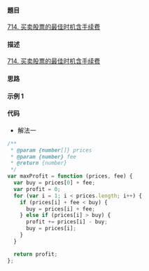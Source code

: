 #### 題目

[714. 买卖股票的最佳时机含手续费](https://leetcode-cn.com/problems/best-time-to-buy-and-sell-stock-with-transaction-fee/)

#### 描述

[714. 买卖股票的最佳时机含手续费](https://leetcode-cn.com/problems/best-time-to-buy-and-sell-stock-with-transaction-fee/)

#### 思路

#### 示例 1

#### 代码

- 解法一

```js
/**
 * @param {number[]} prices
 * @param {number} fee
 * @return {number}
 */
var maxProfit = function (prices, fee) {
  var buy = prices[0] + fee;
  var profit = 0;
  for (var i = 1; i < prices.length; i++) {
    if (prices[i] + fee < buy) {
      buy = prices[i] + fee;
    } else if (prices[i] > buy) {
      profit += prices[i] - buy;
      buy = prices[i];
    }
  }

  return profit;
};
```
